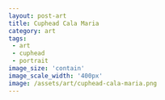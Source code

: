 ```yaml
---
layout: post-art
title: Cuphead Cala Maria
category: art
tags:
 - art
 - cuphead
 - portrait
image_size: 'contain' 
image_scale_width: '400px'
image: /assets/art/cuphead-cala-maria.png
---
```

